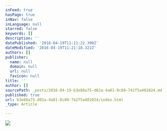 ```yaml
---
inFeed: true
hasPage: true
inNav: false
inLanguage: null
starred: false
keywords: []
description: ''
datePublished: '2016-04-19T11:21:22.398Z'
dateModified: '2016-04-19T11:21:18.322Z'
authors: []
publisher:
  name: null
  domain: null
  url: null
  favicon: null
title: ''
author: []
sourcePath: _posts/2016-04-19-b3e88a75-d02a-4a81-8c89-742f5a401024.md
published: true
url: b3e88a75-d02a-4a81-8c89-742f5a401024/index.html
_type: Article

---
```

![](https://the-grid-user-content.s3-us-west-2.amazonaws.com/e0d67e2b-57ba-4f96-b6ee-9f802319784b.jpg)
